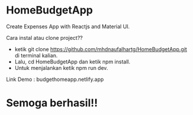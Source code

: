 # HomeBudgetApp
Create Expenses App with Reactjs and Material UI.

Cara instal atau clone project??
- ketik git clone https://github.com/mhdnaufalhartg/HomeBudgetApp.git di terminal kalian.
- Lalu, cd HomeBudgetApp dan ketik npm install.
- Untuk menjalankan ketik npm run dev.

Link Demo : budgethomeapp.netlify.app

# Semoga berhasil!!
